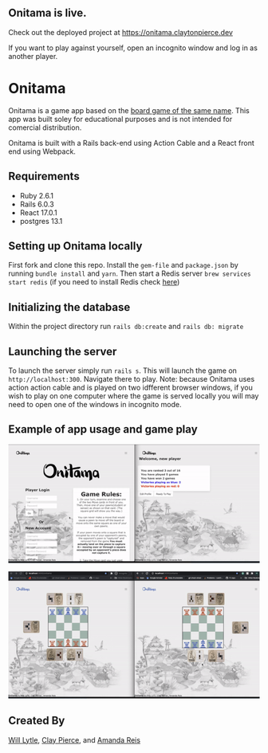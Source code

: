 ## Onitama is live.

Check out the deployed project at https://onitama.claytonpierce.dev

If you want to play against yourself, open an incognito window and log in as another player.
# Onitama

Onitama is a game app based on the [board game of the same name](https://www.arcanewonders.com/resources/Onitama_Rulebook.PDF). This app was built soley for educational purposes and is not intended for comercial distribution.  

Onitama is built with a Rails back-end using Action Cable and a React front end using Webpack. 

## Requirements
* Ruby 2.6.1
* Rails 6.0.3
* React 17.0.1
* postgres 13.1

## Setting up Onitama locally

First fork and clone this repo. Install the `gem-file` and `package.json` by running `bundle install` and `yarn`. Then start a Redis server `brew services start redis` (if you need to install Redis check [here](https://tableplus.com/blog/2018/10/how-to-start-stop-restart-redis.html))

## Initializing the database

Within the project directory run `rails db:create` and `rails db: migrate`

## Launching the server

To launch the server simply run `rails s`. This will launch the game on `http://localhost:300`. Navigate there to play. Note: because Onitama uses action action cable and is played on two idfferent browser windows, if you wish to play on one computer where the game is served locally you will may need to open one of the windows in incognito mode. 

## Example of app usage and game play
![Onitma login process](demo/login.gif)


![Onitama Game Play](demo/gameplay.gif)
## Created By

[Will Lytle](https://github.com/wlytle),  [Clay Pierce](https://github.com/technicholy), and [Amanda Reis](https://github.com/mandareis)
